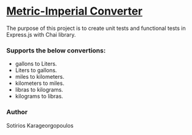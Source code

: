 # [Metric-Imperial Converter](https://www.freecodecamp.org/learn/quality-assurance/quality-assurance-projects/metric-imperial-converter)

The purpose of this project is to create unit tests and functional tests in Express.js with Chai library.

### Supports the below convertions:

* gallons to Liters.
* Liters to gallons.
* miles to kilometers.
* kilometers to miles.
* libras to kilograms.
* kilograms to libras.

### Author
Sotirios Karageorgopoulos